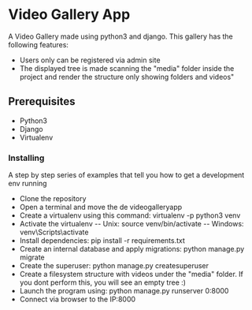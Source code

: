 # Video Gallery App

A Video Gallery made using python3 and django.
This gallery has the following features:

- Users only can be registered via admin site
- The displayed tree is made scanning the "media" folder inside the project and render the structure only showing folders and videos"

## Prerequisites

- Python3
- Django
- Virtualenv

### Installing

A step by step series of examples that tell you how to get a development env running

- Clone the repository
- Open a terminal and move the de videogalleryapp
- Create a virtualenv using this command: virtualenv -p python3 venv
- Activate the virtualenv
-- Unix: source venv/bin/activate
-- Windows: venv\Scripts\activate
- Install dependencies: pip install -r requirements.txt
- Create an internal database and apply migrations: python manage.py migrate
- Create the superuser: python manage.py createsuperuser
- Create a filesystem structure with videos under the "media" folder. If you dont perform this, you will see an empty tree :)
- Launch the program using: python manage.py runserver 0:8000
- Connect via browser to the IP:8000
